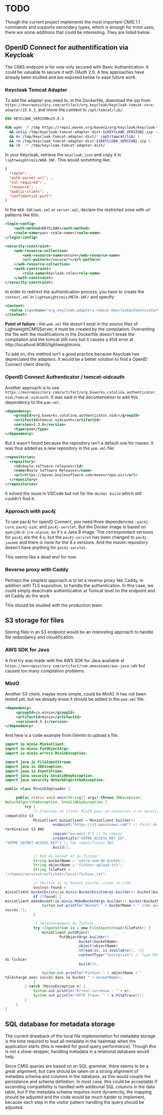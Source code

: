 # TODO

Though the current project implements the most important CMIS 1.1 commands and supports secondary types, which is enough for most uses, there are some additions that could be interesting. They are listed below.

## OpenID Connect for authentification via Keycloak

The CMIS endpoint is for now only secured with Basic Authentication. It could be valuable to secure it with OAuth 2.0. A few approaches have already been studied and are exposed below to ease future work.

### Keycloak Tomcat Adapter

To add the adapter you need to, in the Dockerfile, download the zip from `https://mvnrepository.com/artifact/org.keycloak/keycloak-tomcat-core-adapter/25.0.3`, and move the content to `/opt/tomcat/lib/`.

```dockerfile
ENV KEYCLOAK_VERSION=25.0.3

RUN wget -P /tmp https://repo1.maven.org/maven2/org/keycloak/keycloak-tomcat-adapter-dist/${KEYCLOAK_VERSION}/keycloak-tomcat-adapter-dist-${KEYCLOAK_VERSION}.zip \
  && unzip /tmp/keycloak-tomcat-adapter-dist-${KEYCLOAK_VERSION}.zip -d /tmp/keycloak-tomcat-adapter-dist \
  && mv /tmp/keycloak-tomcat-adapter-dist/* /opt/tomcat/lib/ \
  && rm /tmp/keycloak-tomcat-adapter-dist-${KEYCLOAK_VERSION}.zip \
  && rm -rf /tmp/keycloak-tomcat-adapter-dist/
```

In your Keycloak, retrieve the `keycloak.json` and copy it in `lightweightcmis/WEB-INF`. This would something like:

```json
{
  "realm": ,
  "auth-server-url": ,
  "ssl-required": ,
  "resource": ,
  "public-client": ,
  "confidential-port":
}
```

In the `WEB-INF/web.xml` or `server.xml`, declare the restricted zone with url patterns like this:

```xml
<login-config>
    <auth-method>KEYCLOAK</auth-method>
    <realm-name>your-realm-name</realm-name>
</login-config>

<security-constraint>
    <web-resource-collection>
        <web-resource-name>secure</web-resource-name>
        <url-pattern>/secure/*</url-pattern>
    </web-resource-collection>
    <auth-constraint>
        <role-name>keycloak-role</role-name>
    </auth-constraint>
</security-constraint>
```

In order to redirect the authentication process, you have to create the `context.xml` in `lightweightcmis/META-INF/` and specify:

```xml
<Context>
  <Valve className="org.keycloak.adapters.tomcat.KeycloakAuthenticatorValve"/>
</Context>
```

**Point of failure :** the `web.xml` file doesn't exist in the source files of LightweightCMISServer, it must be created by the compilation. Overwriting the file with the modifications in the Dockerfile doesn't break the compilation and the tomcat still runs but it causes a 404 error at http://localhost:8080/lightweightcmis.

To add on, this method isn't a good practice because Keycloak has depreciated the adapters. It would be a better solution to find a OpenID Connect client directly.

### OpenID Connect Authenticator / tomcat-oidcauth

Another approach is to use `https://mvnrepository.com/artifact/org.bsworks.catalina.authenticator.oidc/tomcat-oidcauth`. It was said in the documentation to add this dependency to the `pom.xml`.

```xml
<dependency>
    <groupId>org.bsworks.catalina.authenticator.oidc</groupId>
    <artifactId>tomcat-oidcauth</artifactId>
    <version>2.3.0</version>
    <type>pom</type>
</dependency>
```

But it wasn't found because the repository isn't a default one for maven. It was thus added as a new repository in the `pom.xml` file:

```xml
<repositories>
  <repository>
    <id>boyle-software-releases</id>
    <name>Boyle Software Releases</name>
    <url>https://maven.boylesoftware.com/maven/repo-os/</url>
  </repository>
</repositories>
```

It solved the issue in VSCode but not for the `docker build` which still couldn't find it.

### Approach with pac4j

To use pac4j for openID Connect, you need three dependencies : `pac4j-core`, `pac4j-oidc` and `pac4j-servlet`. But the Docker image is based on `openjdk:8-jre-alpine`, so it's a Java 8 image. The correspondant versions for `pac4j` are the 4.x, but the `pac4j-servlet` has been changed to `pac4j-javaee` and there is none for the 4.x versions. And the maven repository doesn't have anything for `pac4j-servlet`.

This seems like a dead end for now.

### Reverse proxy with Caddy

Perhaps the simplest approach is to let a reverse proxy like Caddy, in addition with TLS exposition, to handle the authentication. In this case, we could simply deactivate authentication at Tomcat level on the endpoint and let Caddy do the work.

This should be studied with the production team.

## S3 storage for files

Storing files in an S3 endpoint would be an interesting approach to handle file redundancy and cloudification.

### AWS SDK for Java

A first try was made with the AWS SDK for Java available at `https://mvnrepository.com/artifact/com.amazonaws/aws-java-sdk` but caused too many compilation problems.

### MinIO

Another S3 client, maybe more simple, could be MinIO. It has not been tested yet, but we already know it should be added in the `pom.xml` file:

```xml
<dependency>
     <groupId>io.minio</groupId>
     <artifactId>minio</artifactId>
     <version>8.5.1</version>
</dependency>
```

And here is a code example from Gemini to upload a file:

```java
import io.minio.MinioClient;
import io.minio.PutObjectArgs;
import io.minio.errors.MinioException;

import java.io.FileInputStream;
import java.io.IOException;
import java.io.InputStream;
import java.security.InvalidKeyException;
import java.security.NoSuchAlgorithmException;

public class MinioS3Uploader {

     public static void main(String[] args) throws IOException,
NoSuchAlgorithmException, InvalidKeyException {
         try {
             // Création du client MinIO pour se connecter à un service
compatible S3
             MinioClient minioClient = MinioClient.builder()
                     .endpoint("https://s3.amazonaws.com") // Point de
terminaison S3 AWS
                     .region("eu-west-3") // Ta région
                     .credentials("VOTRE_ACCESS_KEY_ID",
"VOTRE_SECRET_ACCESS_KEY") // Tes identifiants AWS
                     .build();

             // Nom du bucket et du fichier
             String bucketName = "votre-nom-de-bucket";
             String objectName = "fichier-upload.txt";
             String filePath =
"/chemin/vers/votre/fichier/local/fichier.txt";

             // Vérifie si le bucket existe, sinon le crée
             boolean found =
minioClient.bucketExists(io.minio.BucketExistsArgs.builder().bucket(bucketName).build());
             if (!found) {
minioClient.makeBucket(io.minio.MakeBucketArgs.builder().bucket(bucketName).build());
                 System.out.println("Bucket " + bucketName + " créé avec
succès.");
             }

             // Téléchargement du fichier
             try (InputStream is = new FileInputStream(filePath)) {
                 minioClient.putObject(
                         PutObjectArgs.builder()
                                 .bucket(bucketName)
                                 .object(objectName)
                                 .stream(is, is.available(), -1)
                                 .contentType("text/plain") // Type MIME
du fichier
                                 .build());

                 System.out.println("Fichier " + objectName + "
téléchargé avec succès dans le bucket " + bucketName);
             }
         } catch (MinioException e) {
             System.out.println("Erreur survenue : " + e);
             System.out.println("HTTP Trace: " + e.httpTrace());
         }
     }
}
```

## SQL database for metadata storage

The current drawback of the local file implementation for metadata storage is the time required to load all metadata in the hashmap when the application starts (this is needed for good query performance). Though this is not a show-stopper, handling metadata in a relational database would help.

Since CMIS queries are based on an SQL grammar, there seems to be a great alignment, but care should be taken on a strong alignment of metadata schema and columns in the database, as this would couple the persistance and schema definition. In most case, this could be acceptable if ascending compatibility is handled with additional SQL columns in the data table, but if the metadata schema requires more dynamicity, the mapping should be adjusted and the code would be much harder to implement, because each step in the visitor pattern handling the query should be adjusted.
